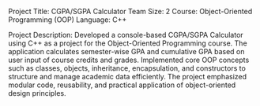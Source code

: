 Project Title: CGPA/SGPA Calculator
Team Size: 2
Course: Object-Oriented Programming (OOP)
Language: C++

Project Description:
Developed a console-based CGPA/SGPA Calculator using C++ as a project for the Object-Oriented Programming course. The application calculates semester-wise GPA and cumulative GPA based on user input of course credits and grades. Implemented core OOP concepts such as classes, objects, inheritance, encapsulation, and constructors to structure and manage academic data efficiently. The project emphasized modular code, reusability, and practical application of object-oriented design principles.
